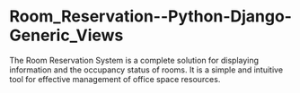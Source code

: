 # Room_Reservation--Python-Django-Generic_Views
The Room Reservation System is a complete solution for displaying information and the occupancy status of rooms. It is a simple and intuitive tool for effective management of office space resources.
